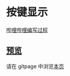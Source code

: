 # 按键显示

[哔哩哔哩编写过程](https://www.bilibili.com/video/BV1mg411o7Yf/)

## [预览](src/index.html)

请在 gitpage 中浏览[本页](https://mekefly.github.io/quick-style/event-keycodes)
